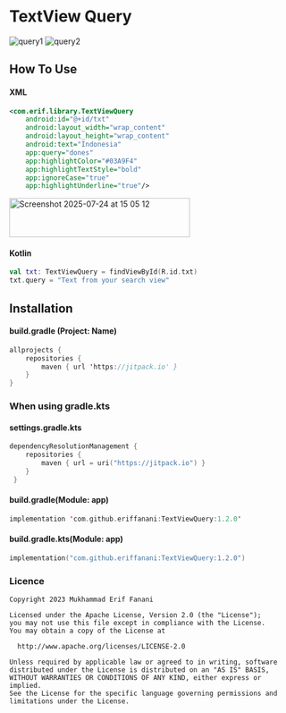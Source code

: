 # TextView Query
![query1](https://github.com/user-attachments/assets/8dbb8471-d90c-4790-918a-6147df6e7574)
![query2](https://github.com/user-attachments/assets/cdc24722-10db-4b81-9584-542de6262a01)

## How To Use
#### XML
```xml
<com.erif.library.TextViewQuery
    android:id="@+id/txt"
    android:layout_width="wrap_content"
    android:layout_height="wrap_content"
    android:text="Indonesia"
    app:query="dones"
    app:highlightColor="#03A9F4"
    app:highlightTextStyle="bold"
    app:ignoreCase="true"
    app:highlightUnderline="true"/>
```
<img width="323" height="70" alt="Screenshot 2025-07-24 at 15 05 12" src="https://github.com/user-attachments/assets/73aeee5a-8f2d-478b-a8df-caea9028ecb8" />

#### Kotlin
```kotlin
val txt: TextViewQuery = findViewById(R.id.txt)
txt.query = "Text from your search view"
```

## Installation
#### build.gradle (Project: Name)
```kotlin
allprojects {
    repositories {
        maven { url 'https://jitpack.io' }
    }
}
```

### When using gradle.kts
#### settings.gradle.kts
```kotlin
dependencyResolutionManagement {
    repositories {
        maven { url = uri("https://jitpack.io") }
    }
 }
```

#### build.gradle(Module: app)
```kotlin
implementation 'com.github.eriffanani:TextViewQuery:1.2.0'
```
#### build.gradle.kts(Module: app)
```kotlin
implementation("com.github.eriffanani:TextViewQuery:1.2.0")
```

### Licence
```license
Copyright 2023 Mukhammad Erif Fanani

Licensed under the Apache License, Version 2.0 (the "License");
you may not use this file except in compliance with the License.
You may obtain a copy of the License at

  http://www.apache.org/licenses/LICENSE-2.0

Unless required by applicable law or agreed to in writing, software
distributed under the License is distributed on an "AS IS" BASIS,
WITHOUT WARRANTIES OR CONDITIONS OF ANY KIND, either express or implied.
See the License for the specific language governing permissions and
limitations under the License.
```
